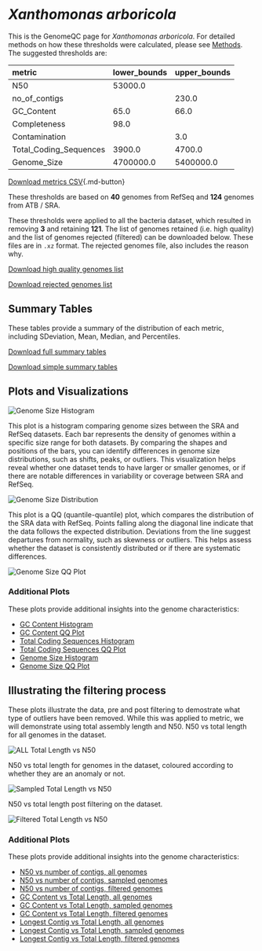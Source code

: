 # *Xanthomonas arboricola*

This is the GenomeQC page for *Xanthomonas arboricola*. For detailed methods on how these thresholds were calculated, please see [Methods](../../methods.md).
The suggested thresholds are: 

| metric                 | lower_bounds   | upper_bounds   |
|:-----------------------|:---------------|:---------------|
| N50                    | 53000.0        |                |
| no_of_contigs          |                | 230.0          |
| GC_Content             | 65.0           | 66.0           |
| Completeness           | 98.0           |                |
| Contamination          |                | 3.0            |
| Total_Coding_Sequences | 3900.0         | 4700.0         |
| Genome_Size            | 4700000.0      | 5400000.0      |

[Download metrics CSV](Xanthomonas_arboricola_metrics.csv){.md-button}


These thresholds are based on **40** genomes from RefSeq and **124** genomes from ATB / SRA.

These thresholds were applied to all the bacteria dataset, which resulted in removing **3** and retaining **121**.
The list of genomes retained (i.e. high quality) and the list of genomes rejected (filtered) can be downloaded below. These files are in `.xz` format. The rejected genomes file, also includes the reason why.

[Download high quality genomes list](Xanthomonas_arboricola_high_quality_genomes.csv.xz)


[Download rejected genomes list](Xanthomonas_arboricola_filtered_out_genomes.csv.xz)



## Summary Tables
These tables provide a summary of the distribution of each metric, including SDeviation, Mean, Median, and Percentiles.

[Download full summary tables](summary.csv)

[Download simple summary tables](selected_summary.csv)

## Plots and Visualizations

![Genome Size Histogram](Genome_Size_refseq_histogram_kde.png)

This plot is a histogram comparing genome sizes between the SRA and RefSeq datasets. Each bar represents the density of genomes within a specific size range for both datasets. By comparing the shapes and positions of the bars, you can identify differences in genome size distributions, such as shifts, peaks, or outliers. This visualization helps reveal whether one dataset tends to have larger or smaller genomes, or if there are notable differences in variability or coverage between SRA and RefSeq.

![Genome Size Distribution](Genome_Size_refseq_histogram_kde.png)

This plot is a QQ (quantile-quantile) plot, which compares the distribution of the SRA data with RefSeq. Points falling along the diagonal line indicate that the data follows the expected distribution. Deviations from the line suggest departures from normality, such as skewness or outliers. This helps assess whether the dataset is consistently distributed or if there are systematic differences.

![Genome Size QQ Plot](Genome_Size_refseq_qqplot.png)

### Additional Plots

These plots provide additional insights into the genome characteristics:

- [GC Content Histogram](GC_Content_refseq_histogram_kde.png)
- [GC Content QQ Plot](GC_Content_refseq_qqplot.png)
- [Total Coding Sequences Histogram](Total_Coding_Sequences_refseq_histogram_kde.png)
- [Total Coding Sequences QQ Plot](Total_Coding_Sequences_refseq_qqplot.png)
- [Genome Size Histogram](Genome_Size_refseq_histogram_kde.png)
- [Genome Size QQ Plot](Genome_Size_refseq_qqplot.png)
## Illustrating the filtering process
These plots illustrate the data, pre and post filtering to demostrate what type of outliers have been removed. While this was applied to metric, we will demonstrate using total assembly length and N50.
N50 vs total length for all genomes in the dataset.

![ALL Total Length vs N50](Xanthomonas_arboricola_all_total_length_N50.png)

N50 vs total length for genomes in the dataset, coloured according to whether they are an anomaly or not.

![Sampled Total Length vs N50](Xanthomonas_arboricola_sample_total_length_N50.png)

N50 vs total length post filtering on the dataset.

![Filtered Total Length vs N50](Xanthomonas_arboricola_filt_total_length_N50.png)

### Additional Plots

These plots provide additional insights into the genome characteristics:

- [N50 vs number of contigs, all genomes](Xanthomonas_arboricola_all_N50_number.png)
- [N50 vs number of contigs, sampled genomes](Xanthomonas_arboricola_sample_N50_number.png)
- [N50 vs number of contigs, filtered genomes](Xanthomonas_arboricola_filt_N50_number.png)
- [GC Content vs Total Length, all genomes](Xanthomonas_arboricola_all_total_length_GC_Content.png)
- [GC Content vs Total Length, sampled genomes](Xanthomonas_arboricola_sample_total_length_GC_Content.png)
- [GC Content vs Total Length, filtered genomes](Xanthomonas_arboricola_filt_total_length_GC_Content.png)
- [Longest Contig vs Total Length, all genomes](Xanthomonas_arboricola_all_total_length_longest.png)
- [Longest Contig vs Total Length, sampled genomes](Xanthomonas_arboricola_sample_total_length_longest.png)
- [Longest Contig vs Total Length, filtered genomes](Xanthomonas_arboricola_filt_total_length_longest.png)
